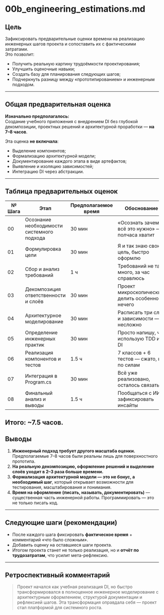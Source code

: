 # 00b_engineering_estimations.md

## Цель

Зафиксировать предварительные оценки времени на реализацию инженерных шагов проекта и сопоставить их с фактическими затратами.  
Это позволит:

- Получить реальную картину трудоёмкости проектирования;
- Улучшить оценочные навыки;
- Создать базу для планирования следующих шагов;
- Подчеркнуть разницу между «прототипированием» и инженерным подходом.

---

## Общая предварительная оценка

**Изначально предполагалось:**  
Создание учебного приложения с внедрением DI без глубокой декомпозиции, проектных решений и архитектурной проработки — **на 7–8 часов**.

Эта оценка **не включала**:
- Выделение компонентов;
- Формализацию архитектурной модели;
- Документирование каждого этапа в виде артефактов;
- Выявление и изоляцию зависимостей;
- Интеграцию DI через абстракции.

---


## Таблица предварительных оценок

| № Шага | Этап                                   | Предполагаемое время | Обоснование |
|--------|----------------------------------------|-----------------------|-------------|
| 00     | Осознание необходимости системного подхода | 30 мин              | «Осознать зачем всё это нужно» — полчаса хватит |
| 01     | Формулировка цели                      | 30 мин                | Я и так знаю свою цель, быстро оформлю |
| 02     | Сбор и анализ требований               | 1 ч                   | Требований не так много, за час справлюсь |
| 03     | Декомпозиция ответственности и слоёв   | 30 мин                | Проект микроскопический, делить особенно нечего |
| 04     | Архитектурное моделирование            | 30 мин                | Расписать три слоя и зависимости — несложно |
| 05     | Определение инженерных практик         | 30 мин                | Просто напишу, что использую TDD и DI |
| 06     | Реализация компонентов и тестов        | 1.5 ч                 | 7 классов + 6 тестов — сжато, но по силам |
| 07     | Интеграция в Program.cs                | 30 мин                | Всё уже реализовано, осталось связать |
| 08     | Финальный анализ и выводы              | 1.5 ч                 | Пообщаться с ИИ, зафиксировать инсайты |

**Итого: ~7.5 часов.**
---

## Выводы

1. **Инженерный подход требует другого масштаба оценки.** Предполагаемые 7–8 часов были реальны лишь для поверхностного прототипа.
2. **На реальную декомпозицию, оформление решений и выделение слоёв уходит в 2–3 раза больше времени.**
3. **Формализация архитектурной модели — это не бонус, а необходимый шаг**, который открывает возможности для тестирования, масштабирования и понимания.
4. **Время на оформление (писать, называть, документировать)** — существенная часть инженерной работы. Программировать — это не только писать код.

---

## Следующие шаги (рекомендации)

- После каждого шага фиксировать **фактическое время** + комментарий «что было сложным».
- Добавить оценку на оставшиеся шаги проекта.
- Итогом проекта станет не только реализация, но и **отчёт по трудозатратам**, что усилит мета-рефлексию.

---

## Ретроспективный комментарий

> Проект начался как учебная реализация DI, но быстро трансформировался в полноценное инженерное моделирование с архитектурным оформлением, структурой документации и рефлексией шагов. Эта трансформация оправдала себя — проект стал платформой для системного роста.
